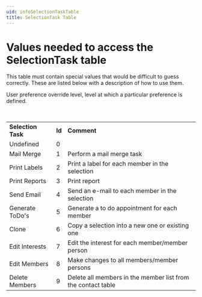 ```yaml
---
uid: infoSelectionTaskTable
title: SelectionTask Table
---
```


Values needed to access the SelectionTask table
===============================================

This table must contain special values that would be difficult to guess correctly. These are listed below with a description of how to use them.

User preference override level, level at which a particular preference is defined.

 

|                       |        |                                                              |
|-----------------------|--------|--------------------------------------------------------------|
| **Selection Task**    | **Id** | **Comment**                                                  |
| Undefined             | 0      |                                                              |
| Mail Merge            | 1      | Perform a mail merge task                                    |
| Print Labels          | 2      | Print a label for each member in the selection               |
| Print Reports         | 3      | Print report                                                 |
| Send Email            | 4      | Send an e-mail to each member in the selection               |
| Generate ToDo's       | 5      | Generate a to do appointment for each member                 |
| Clone                 | 6      | Copy a selection into a new one or existing one              |
| Edit Interests        | 7      | Edit the interest for each member/member person              |
| Edit Members          | 8      | Make changes to all members/member persons                   |
| Delete Members        | 9      | Delete all members in the member list from the contact table |